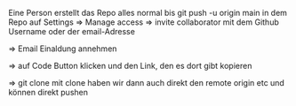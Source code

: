 Eine Person erstellt das Repo
alles normal bis git push -u origin main
in dem Repo auf Settings
=> Manage access
=> invite collaborator mit dem Github Username oder der email-Adresse

=> Email Einaldung annehmen

=> auf Code Button klicken und den Link, den es dort gibt kopieren

=> git clone <LINK>
mit clone haben wir dann auch direkt den remote origin etc und können direkt pushen